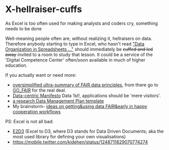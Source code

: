 # X-hellraiser-cuffs
As Excel is too often used for making analysts and coders cry, something needs to be done

Well-meaning people often are, without realizing it, hellraisers on data.
Therefore anybody starting to type in Excel, who hasn't read ["Data Organization in Spreadsheets ..."](https://datacarpentry.org/spreadsheet-ecology-lesson/) should immediately be ~~cuffed and led away~~ invited to a room to study that lesson. It could be a service of the 'Digital Competence Center' often/soon available in much of higher education.

If you actually want or need more:
- [oversimplified ultra-summary of FAIR data principles](https://srs.saxion.nl/wp-content/uploads/2019/01/SRS_poster_2019_FAIR-724x1024.jpg), from there go to [GO_FAIR](https://go-fair.org) for the real deal.
- [Data-centric Manifesto](http://datacentricmanifesto.org/) Data 1st!, applications should be 'mere visitors'.
- [a research Data Management Plan template](https://srs.saxion.nl/dmp_template/)
- My brainstorm- [ideas on getting&using data FAIR&early in happy cooperation workflows](https://github.com/search?q=user%3Asteltenpower+fair-early)



PS:
Excel is not all bad:
- [E2D3](https://e2d3.org) (Excel to D3, where D3 stands for Data Driven Documents; aka the most used library for defining your own visualisations)
- https://mobile.twitter.com/kidehen/status/1248711829070774274
